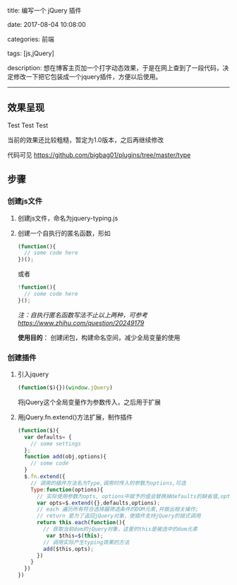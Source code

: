 title: 编写一个 jQuery 插件

date: 2017-08-04 10:08:00

categories: 前端

tags: [js,jQuery]

description: 想在博客主页加一个打字动态效果，于是在网上查到了一段代码，决定修改一下把它包装成一个jquery插件，方便以后使用。

---

## 效果呈现

<p id="example">Test Test Test</p>

<script src="//cdn.bootcss.com/jquery/3.2.1/jquery.min.js"></script>
<script src="/blog/js/src/jquery-typing.js"></script>
<script type="text/javascript">

$('#example').Type();

</script>

当前的效果还比较粗糙，暂定为1.0版本，之后再继续修改

代码可见 https://github.com/bigbag01/plugins/tree/master/type



## 步骤

###  创建js文件

1. 创建js文件，命名为jquery-typing.js

2. 创建一个自执行的匿名函数，形如

   ```javascript
   (function(){
     // some code here
   })();
   ```

   或者

   ```javascript
   !function(){
     // some code here
   }();
   ```

   *注：自执行匿名函数写法不止以上两种，可参考 https://www.zhihu.com/question/20249179*

   **使用目的**： 创建闭包，构建命名空间，减少全局变量的使用

### 创建插件

1. 引入jquery

   ```javascript
   (function($){})(window.jQuery)
   ```

   将jQuery这个全局变量作为参数传入，之后用于扩展

2. 用jQuery.fn.extend()方法扩展，制作插件

   ```javascript
   (function($){
     var defaults= {
       // some settings
     };
     function add(obj,options){
       // some code
     }
     $.fn.extend({
       // 调用的插件方法名为Type,调用时传入的参数为options,可选
       Type:function(options){
         // 实际使用参数为opts, options中赋予的值会替换掉defaults的缺省值,options中缺少的会用defaults的值
         var opts=$.extend({},defaults,options);
         // each 遍历所有符合选择器筛选条件的DOM元素,并做出相关操作;
         // return 是为了返回jQuery对象，使插件支持jQuery的链式调用
         return this.each(function(){
           // 获取当前dom的jQuery对象，这里的this是被选中的dom元素
         	var $this=$(this);
           // 调用实际产生typing效果的方法
           add($this,opts);
         })
       }
     })
   })
   ```

   ​

   ​

